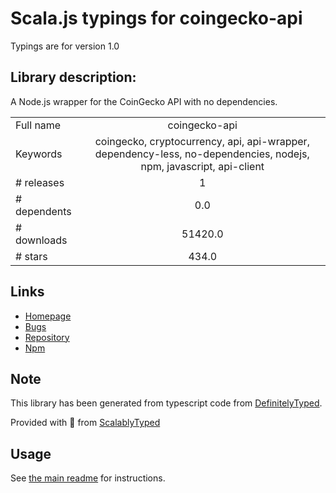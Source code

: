 
# Scala.js typings for coingecko-api

Typings are for version 1.0

## Library description:
A Node.js wrapper for the CoinGecko API with no dependencies.

|                    |                 |
| ------------------ | :-------------: |
| Full name          | coingecko-api |
| Keywords           | coingecko, cryptocurrency, api, api-wrapper, dependency-less, no-dependencies, nodejs, npm, javascript, api-client |
| # releases         | 1 |
| # dependents       | 0.0 |
| # downloads        | 51420.0 |
| # stars            | 434.0 |

## Links
- [Homepage](https://github.com/miscavage/CoinGecko-API#readme)
- [Bugs](https://github.com/miscavage/CoinGecko-API/issues)
- [Repository](https://github.com/miscavage/CoinGecko-API)
- [Npm](https://www.npmjs.com/package/coingecko-api)
    


## Note
This library has been generated from typescript code from [DefinitelyTyped](https://definitelytyped.org).

Provided with :purple_heart: from [ScalablyTyped](https://github.com/oyvindberg/ScalablyTyped)

## Usage
See [the main readme](../../readme.md) for instructions.


